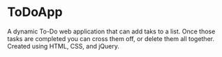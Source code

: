 # ToDoApp
A dynamic To-Do web application that can add taks to a list. Once those tasks are completed you can cross them off, or delete them all together. Created using HTML, CSS, and jQuery.
